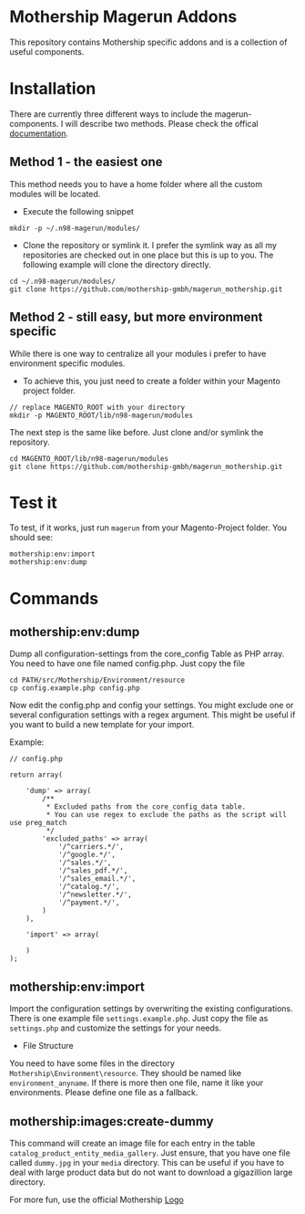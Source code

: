 Mothership Magerun Addons
=========================
This repository contains Mothership specific addons and is a collection of useful components. 


Installation
============

There are currently three different ways to include the magerun-components. I will describe two methods. Please check the offical [documentation](http://magerun.net/introducting-the-new-n98-magerun-module-system/).

Method 1 - the easiest one
--------------------------
This method needs you to have a home folder where all the custom modules will be located.

* Execute the following snippet

```
mkdir -p ~/.n98-magerun/modules/
```

* Clone the repository or symlink it. I prefer the symlink way as all my repositories are checked out in one place but this is up to you. The following example will clone the directory directly.

```
cd ~/.n98-magerun/modules/
git clone https://github.com/mothership-gmbh/magerun_mothership.git
```

Method 2 - still easy, but more environment specific
----------------------------------------------------
While there is one way to centralize all your modules i prefer to have environment specific modules. 

* To achieve this, you just need to create a folder within your Magento project folder.

```
// replace MAGENTO_ROOT with your directory
mkdir -p MAGENTO_ROOT/lib/n98-magerun/modules
```

The next step is the same like before. Just clone and/or symlink the repository.

```
cd MAGENTO_ROOT/lib/n98-magerun/modules
git clone https://github.com/mothership-gmbh/magerun_mothership.git
```


Test it
=======
To test, if it works, just run ```magerun``` from your Magento-Project folder. You should see:

```
mothership:env:import
mothership:env:dump
```

Commands
========

mothership:env:dump
-------------------
Dump all configuration-settings from the core_config Table as PHP array. You need to have one file named config.php. Just copy the file

```
cd PATH/src/Mothership/Environment/resource
cp config.example.php config.php
```

Now edit the config.php and config your settings. You might exclude one or several configuration settings with a regex argument. This might be useful if you want to
build a new template for your import.

Example:

```
// config.php

return array(

    'dump' => array(
        /**
         * Excluded paths from the core_config_data table.
         * You can use regex to exclude the paths as the script will use preg_match
         */
        'excluded_paths' => array(
            '/^carriers.*/',
            '/^google.*/',
            '/^sales.*/',
            '/^sales_pdf.*/',
            '/^sales_email.*/',
            '/^catalog.*/',
            '/^newsletter.*/',
            '/^payment.*/',
        )
    ),

    'import' => array(

    )
);
```

mothership:env:import
---------------------
Import the configuration settings by overwriting the existing configurations. There is one example file ```settings.example.php```.
Just copy the file as ```settings.php``` and customize the settings for your needs.

 * File Structure

 You need to have some files in the directory ```Mothership\Environment\resource```. They should be named like ```environment_anyname```.
 If there is more then one file, name it like your environments. Please define one file as a fallback.
 
 
mothership:images:create-dummy
------------------------------

This command will create an image file for each entry in the table ```catalog_product_entity_media_gallery```. Just ensure, that you have one file called ```dummy.jpg``` in your ```media``` directory. This can be useful if you have to deal with large product data but do not want to download a gigazillion large directory. 

For more fun, use the official Mothership [Logo](https://fbcdn-profile-a.akamaihd.net/hprofile-ak-xap1/v/t1.0-1/p160x160/1461677_413147242145236_1945192833_n.png?oh=ef95d2bc628a458430a24a3c06dd66f0&oe=56890054&__gda__=1456143606_da6782209cad961eb54f9f020c624785)
